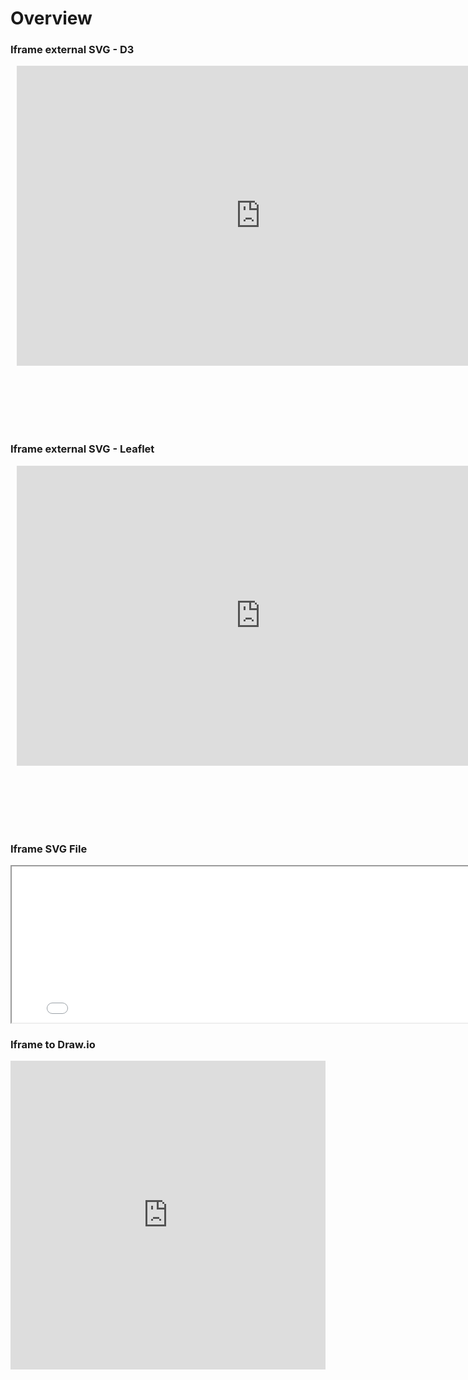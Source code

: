 # Overview


### Iframe external SVG - D3

<div style="width: 780px; height: 580px; margin: 10px; position: relative;"><iframe allowfullscreen frameborder="0" style="width:780px; height:480px" src="https://swanix.org/diagrams/demo/d3"></iframe></div>

### Iframe external SVG - Leaflet

<div style="width: 780px; height: 580px; margin: 10px; position: relative;"><iframe allowfullscreen frameborder="0" style="width:780px; height:480px" src="https://swanix.org/diagrams/demo/leaflet"></iframe></div>

### Iframe SVG File

<iframe width="800" height="250" src="assets/chart.svg"></iframe>

### Iframe to Draw.io

<iframe frameborder="0" style="width:100%;height:494px;" src="https://viewer.diagrams.net/?highlight=0000ff&edit=_blank&layers=1&nav=0&title=swanix.drawio#R7VxZl6JIFv419Thz2OwqH1VQyTGwVMCENwQL2RLbJQV%2BfX83CFPNrO6e7umamdOHl8JY7v7dGxG36tQndVRUk0Ow37Ey2uafFCmqPqn6J0WRv%2FQVfGimFjOK9lM7Ex%2BSSMzdJlZJsxWTkpg9J9H2%2BLDxVJb5Kdk%2FTobly8s2PD3MBYdDeXnc9q3MH6Xug3j7YWIVBvnH2XUSnXZiVpak28J0m8Q7IfpLTywUwXWzmDjugqi83E2pxid1dCjLU%2FurqEbbnLx39cvUWpo%2Fb3ZZOdp8WVajXT38bPyjZTb%2BIyRvJhy2L6e%2FlrUmTDvVV39tI7hPDMvDaVfG5UuQG7fZ4aE8v0Rb4iphdNszK8s9JmVMptvTqRZYCM6nElO7U5GL1W2VnJ7vfnvE6p89MdIrwZkP6uvg5XSon%2B8Hd1Q0vJHx0ZWutY%2BMegeH3%2FGl2Hcsz4dw%2Bxv7RHqcgkO8%2FS1%2B6htgkGrbsthCSdAdtnlwSl4flQsE5OO3fbew4oeI7B%2BIslDyNcjPQtKHsAPce%2FqZFDyfhq%2FbwylBFs2CzTb%2FWh6TU1K%2BYH1Tnk5lcbdhkCcxLZwo%2BENOPjju20ymAATXwbekItAMhQQ9Ck7BJ3XQDpXx8TX%2BpAwrgEQZfZ1ail8Ptc26OoeNlATTpRTq5etMjdSo7qms7r2GRfjK0sGFjfpNVISJOY32%2FnRZfl2Z1dweJOZklwfrqIx0KWEpu5jJUAnWrroo%2Bhr2XEx9EDM7w9ds2MiM%2FSI%2FbrB3U%2FTP%2FsqELk%2BJpXn28Qs0KYJ1JfnPZt98cevNKE5pdzRxazbuZ%2F962B0WbhqNhiRDgswevg2%2BarBeSgHpYsekS%2Bmv85dguuibqVnfy4%2BU3T6aOMms0QpT3e3mTVX7a0sypzH2cjuIZ2Wl7N7m2qrNOJi4e1%2FZSdfxlacpeeoyjSaYe%2F2aeOl2Ynz%2BOn3KPXURb7FupQvwysDfUBjoIiXPognJM9V3utKYvHGEjJTzBG8z%2BfJ9D%2FTmsGxrk9Xegxes1HgXIURw4u83k0vfTKzx0nCNpbP4FS%2BYPeGFHnxwp63BI%2FnghdG9F4jncrwc3XthuANt7GPdtg3JWmmyqRuXuXGpWJOd53pY0ZittNpyLpVlG2dmQ%2F79nO6crdWgYvouuHnnSQ0muQQkfdfjLM2uHueR%2BgE2SEx6sKGxkg823OaEDZZu%2FQkbHPUR4ew9wqUH1JD%2BiO871EzGUjAaZpBqAQ1nYBKWDBqWaArTF%2FIKeTpLF4rV7NasiUyWmrDCkZnswYPaxdK9HvZos5TVzLbWLI3JSvWRzjhbNqtYFhONYoGvi%2F2z1AO9G9jwyiw14S0GGtSFZqnDyjNLjZg1JmgH2nw0qOcrrYEXa%2ByrZmksWw3WsQ852WC94cho4mbREL%2BsZnoG%2BgHWsx63aaQ1zA4l0F8gRwYtX59TLUo4%2Fx5rYnnREH8GPULB35RamRkiJeZ0T%2BEyE022Ug%2FrJBP2pjtYwaBziChznhLWNdBL4KlZNZ%2FT4EPiKc9QS600bvWEbZbEGiBJgc%2BEndwv2JdhZcH9gUirFmRjX88CX%2BE3%2FM7XJBs2NHOD3a9DNjKnITkO7B1InH6kqZDJ5yzbVATPhqVODR%2FINx8RTSbNV5xGs%2BxYBU%2BFfDS3TawvIHPBYwBkK1gneugU40%2BGde88t0MVPm5YjRjp3HYVOjVWGooYx8hs0NcasgdY5zFwVKtxsB6SzQp8RzFUgVHOE7HWWBtXyjil1WnQQ0Xg%2BIFtPa4zbJqDvo0R9yf8sVCZiGWLM%2FIbzgTZ4zpiLK0ziXhLc2R162OmsYbii1jpcSV8CJwtqhZTHnh63B9zHfmRcEwC47HWxpDJcxvYpnxAbGkdusGfXiXwJbW6eLB3cM1DGfGqWtsMyheOL%2BRhTf6AvyvK01a%2FEP42RLycNh7kG9torvJZSvQL0r%2FH5VM8dU9tfeKpc%2FIJxdNeXFjN15HDPN633CT6NNR4PBJNIl2ETzWu84pi1PoBOajyfZSbyI8WFyHySGC%2BcTSeRzX3o8hN52LZmcCFx3GJOMhMd3otLq5%2BopwZyPNWpkS529KHsqUTLlFxdUd%2Bk2%2BP29ilYT2%2F6qmHakuzQE62%2BQV8agJr72OPWrWo2jg4Qn%2FMo%2BZjbw8YFTgIL4RRS6f1gSx4KbgfgdeilcUxzGvTxUKuoiYgb9htDjZj7gIaUQcGsI98GoNn1rzp73qNJcWUN5SrjZsSxj3kumu2e50eTlVgQUNsB42wVZ63MnFnc9p61mQ8PzGHfXRKXetZ3NphL0jmWz1bNGRH%2BGEf8ly57pvzOnHnL56TyAvoTHlMdQo5JiH24HmVyXVnyA%2FEATq1%2BY14M5IJjEFHihPXOZaBHYnXsWagPerikB8pR%2B91Rg6FNcfWrYZL8B10aOsynSXQGbUJ9YjqP4%2BHo7CMSfAh7Mi01ofswnSSg%2FOu8VoMY51qM%2BhxHobKtb7At9LcAT38jXOhbvVEbUtN0Lfni5AvzgoH%2FHEnTI2bngZyl8eGcv3OTht4Rc0TOUK1m%2BjpbH2rrcirZt7ihHg0VmNW7flrIP5jnd9MmrBmLaZQowaQ4VS8%2FnNM0s0lwx11QPSw%2B%2BqDDDJc0BPOPY3Xd14vqB6QDQw2eCJPF62twK7IcQnx6PF7Q3O%2FJwaGWItvyhmdahf5E7hpbewhRqgDNIcaqhutfumiAg3FCGfBQtRTrwJG2hjpMeVxzc8Hu73LwK%2Bok0aLx4RiQ6cYYSSu4EdRP0KVYwQ3NtT06qo7dJLbeijyGHUd9xrEaiDd7eFnoCV8gDOU7hmEd%2Fl2viM%2FbV%2Fog1ilqHe5R1gAfhjuXwt%2Bj2JpHtzf5vgZrzPtN25zOJktA6dUA%2B4ZLMo9OtEqUOEFNsZNzQB3Q4P1FXNizFuoboZKtxaWPpnMfsIeU8IelTTCHNYpiw3c3oxqpVuCB93gyBqcnhnT%2BKnOTyyME0ISXoZ0ysALOB1wS0RlkijLME83FJxYdJME0ulWUvPKSLcKyHbplZbvYUvM91sOa%2FVPDciJFegK%2B%2Biu7SlCHsYe0dZEi8qK%2FbwqcX3AH2NuA90Qqbpcx9wXTCZZIXjhlLPDnpCBSGKtHqg32%2FhY%2BA0nqk0nD05tnW5hpH98Efzhl9anbroUfnrS7%2B0FCmKg6zqGneRbZNXqXh7dquE1oJ1sIBS5iMfv3%2B9nSnj%2Fpp64RXh7213f13GwxnuhwDtwuszDdPjNp%2FcjvSmu78jRw1up9%2F6tBHS370iiz91z8LxsgEE5VNzaUYc7T3G%2FbnK3wZsm9pT%2BcaOap2Ddg%2Byny0ap8I7KXzeJLPR5ItrGyaKRmd509R3%2FuFH6GeTw72zdv3hrax%2FxtxDk440Uqu6R3rWLYpwGSlRvVPfsG%2FnJW0f5ssjfZYtfuDqkv4aZvIumT%2FvtaLjfpFLiKH05LKx8sa4uwQQv5umyF04ceOi6D94oxsdo7TZvPY3R4N%2F9oragLt%2B%2FJCd%2Bbit%2BAW9J5mRJL%2FgKkc2455PHfUtlLIeqtffWvdFm6tbm1JJ8Y5lHRd56MSUavER%2Fz1Jp%2BzzM4eeT97ysg%2BcYVvo7cMyp8%2FMHrBFfDRgd3PcNEK%2Bno7%2FuIV7yq8%2B9R90jebch7Ky1GrJHiN%2FBV59eI%2BxbreWdr7iTVpdbLP21X1APgrn9LCz6F0fZ7fxJX%2F1g4WgzQbRHw9NGWZJl540K69YXIDM%2FY2wDDTWQOA2LMeKap%2FAx4m1CM7fwqXuij7%2F506fXcGyV3nr5GtVmHBZuEwGVhMhgMr48vMpH%2FWsGPWTcMvdf2P2Mail%2Bo11bgBL18LbVn2iMfmxkXrn8JJrl4q8LVFWML3e9976Y29213ZXrxv%2Bk%2BTleb4%2Fa7OfBzz99nhX7emsXbv3Wyf2%2Fb3H%2F6Fa1%2BrFV%2FV2HSd%2BP8H%2BnVa1%2BaFWPy0OBGaM6HQJ8R2WxzwHaroHdNbC7BnbXwO4a2F0Du2tgdw3sroHdNbC7BnbXwO4a2F0Du2tgdw3sroHdNbC7Bvbft4GtDqPguOM9WvmtefrXN7S1%2FmNDW5b%2F5w1t6ddapGHXGu1ao11rtGuNdq3RrjXatUa71mjXGu1ao11rtGuNdq3RrjXatUa71mjXGu1ao11r9G%2FfGv1BrdDPX979297eD2yFYnj7nzX42t1%2FUKIavwA%3D"></iframe>

